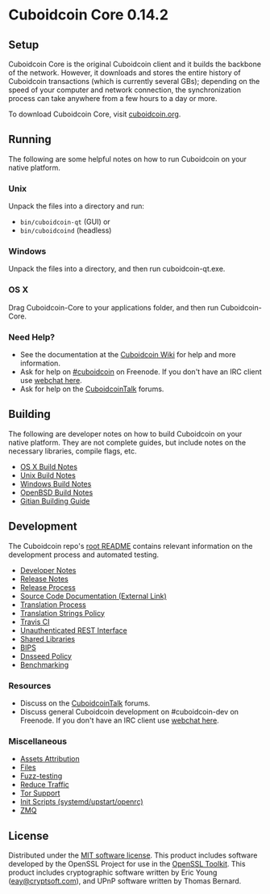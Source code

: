 Cuboidcoin Core 0.14.2
=====================

Setup
---------------------
Cuboidcoin Core is the original Cuboidcoin client and it builds the backbone of the network. However, it downloads and stores the entire history of Cuboidcoin transactions (which is currently several GBs); depending on the speed of your computer and network connection, the synchronization process can take anywhere from a few hours to a day or more.

To download Cuboidcoin Core, visit [cuboidcoin.org](https://cuboidcoin.org).

Running
---------------------
The following are some helpful notes on how to run Cuboidcoin on your native platform.

### Unix

Unpack the files into a directory and run:

- `bin/cuboidcoin-qt` (GUI) or
- `bin/cuboidcoind` (headless)

### Windows

Unpack the files into a directory, and then run cuboidcoin-qt.exe.

### OS X

Drag Cuboidcoin-Core to your applications folder, and then run Cuboidcoin-Core.

### Need Help?

* See the documentation at the [Cuboidcoin Wiki](https://cuboidcoin.info/)
for help and more information.
* Ask for help on [#cuboidcoin](http://webchat.freenode.net?channels=cuboidcoin) on Freenode. If you don't have an IRC client use [webchat here](http://webchat.freenode.net?channels=cuboidcoin).
* Ask for help on the [CuboidcoinTalk](https://cuboidcointalk.io/) forums.

Building
---------------------
The following are developer notes on how to build Cuboidcoin on your native platform. They are not complete guides, but include notes on the necessary libraries, compile flags, etc.

- [OS X Build Notes](build-osx.md)
- [Unix Build Notes](build-unix.md)
- [Windows Build Notes](build-windows.md)
- [OpenBSD Build Notes](build-openbsd.md)
- [Gitian Building Guide](gitian-building.md)

Development
---------------------
The Cuboidcoin repo's [root README](/README.md) contains relevant information on the development process and automated testing.

- [Developer Notes](developer-notes.md)
- [Release Notes](release-notes.md)
- [Release Process](release-process.md)
- [Source Code Documentation (External Link)](https://dev.visucore.com/cuboidcoin/doxygen/)
- [Translation Process](translation_process.md)
- [Translation Strings Policy](translation_strings_policy.md)
- [Travis CI](travis-ci.md)
- [Unauthenticated REST Interface](REST-interface.md)
- [Shared Libraries](shared-libraries.md)
- [BIPS](bips.md)
- [Dnsseed Policy](dnsseed-policy.md)
- [Benchmarking](benchmarking.md)

### Resources
* Discuss on the [CuboidcoinTalk](https://cuboidcointalk.io/) forums.
* Discuss general Cuboidcoin development on #cuboidcoin-dev on Freenode. If you don't have an IRC client use [webchat here](http://webchat.freenode.net/?channels=cuboidcoin-dev).

### Miscellaneous
- [Assets Attribution](assets-attribution.md)
- [Files](files.md)
- [Fuzz-testing](fuzzing.md)
- [Reduce Traffic](reduce-traffic.md)
- [Tor Support](tor.md)
- [Init Scripts (systemd/upstart/openrc)](init.md)
- [ZMQ](zmq.md)

License
---------------------
Distributed under the [MIT software license](/COPYING).
This product includes software developed by the OpenSSL Project for use in the [OpenSSL Toolkit](https://www.openssl.org/). This product includes
cryptographic software written by Eric Young ([eay@cryptsoft.com](mailto:eay@cryptsoft.com)), and UPnP software written by Thomas Bernard.
